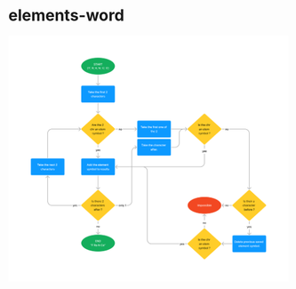 # elements-word
![Diagram](https://github.com/lubinpappalardo/elements-word/blob/main/diagram.png?raw=true "Diagram") 
